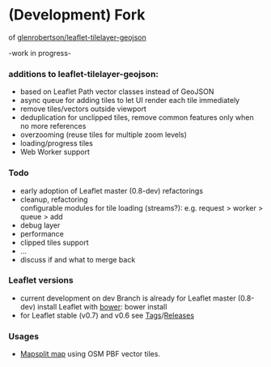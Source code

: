 # (Development) Fork 
of [glenrobertson/leaflet-tilelayer-geojson](https://github.com/glenrobertson/leaflet-tilelayer-geojson)

-work in progress-

### additions to leaflet-tilelayer-geojson:

* based on Leaflet Path vector classes instead of GeoJSON
* async queue for adding tiles to let UI render each tile immediately
* remove tiles/vectors outside viewport
* deduplication for unclipped tiles, remove common features only when no more references
* overzooming (reuse tiles for multiple zoom levels)
* loading/progress tiles
* Web Worker support

### Todo

* early adoption of Leaflet master (0.8-dev) refactorings
* cleanup, refactoring<br>
configurable modules for tile loading (streams?): e.g. request > worker > queue > add
* debug layer
* performance
* clipped tiles support
* ...
* discuss if and what to merge back

### Leaflet versions

* current development on dev Branch is already for Leaflet master (0.8-dev)
install Leaflet with [bower](https://github.com/bower/bower#installing-bower):
    bower install
* for Leaflet stable (v0.7) and v0.6 see [Tags](https://github.com/nrenner/leaflet-tilelayer-vector/tags)/[Releases](https://github.com/nrenner/leaflet-tilelayer-vector/releases)

### Usages

* [Mapsplit map](https://github.com/nrenner/mapsplit-map) using OSM PBF vector tiles.

